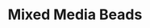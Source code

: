---
layout: piece
collection_: jewelry
title: Mixed Media Beads
image: mixed-media-beads.jpg
media: Beads
dimensions: 22" full length, 11" hanging
description: African a paper beads mixed with pearls, beads, seed beads, findings, with seed bead and button clasp.
price: $25
create_date: 2013
---